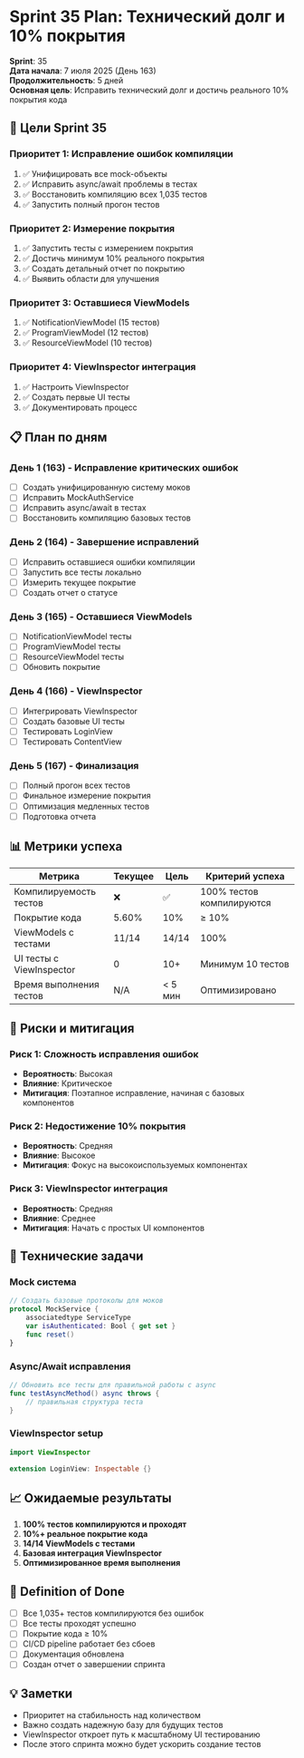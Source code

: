 # Sprint 35 Plan: Технический долг и 10% покрытия

**Sprint**: 35  
**Дата начала**: 7 июля 2025 (День 163)  
**Продолжительность**: 5 дней  
**Основная цель**: Исправить технический долг и достичь реального 10% покрытия кода

## 🎯 Цели Sprint 35

### Приоритет 1: Исправление ошибок компиляции
1. ✅ Унифицировать все mock-объекты
2. ✅ Исправить async/await проблемы в тестах
3. ✅ Восстановить компиляцию всех 1,035 тестов
4. ✅ Запустить полный прогон тестов

### Приоритет 2: Измерение покрытия
1. ✅ Запустить тесты с измерением покрытия
2. ✅ Достичь минимум 10% реального покрытия
3. ✅ Создать детальный отчет по покрытию
4. ✅ Выявить области для улучшения

### Приоритет 3: Оставшиеся ViewModels
1. ✅ NotificationViewModel (15 тестов)
2. ✅ ProgramViewModel (12 тестов)
3. ✅ ResourceViewModel (10 тестов)

### Приоритет 4: ViewInspector интеграция
1. ✅ Настроить ViewInspector
2. ✅ Создать первые UI тесты
3. ✅ Документировать процесс

## 📋 План по дням

### День 1 (163) - Исправление критических ошибок
- [ ] Создать унифицированную систему моков
- [ ] Исправить MockAuthService
- [ ] Исправить async/await в тестах
- [ ] Восстановить компиляцию базовых тестов

### День 2 (164) - Завершение исправлений
- [ ] Исправить оставшиеся ошибки компиляции
- [ ] Запустить все тесты локально
- [ ] Измерить текущее покрытие
- [ ] Создать отчет о статусе

### День 3 (165) - Оставшиеся ViewModels
- [ ] NotificationViewModel тесты
- [ ] ProgramViewModel тесты
- [ ] ResourceViewModel тесты
- [ ] Обновить покрытие

### День 4 (166) - ViewInspector
- [ ] Интегрировать ViewInspector
- [ ] Создать базовые UI тесты
- [ ] Тестировать LoginView
- [ ] Тестировать ContentView

### День 5 (167) - Финализация
- [ ] Полный прогон всех тестов
- [ ] Финальное измерение покрытия
- [ ] Оптимизация медленных тестов
- [ ] Подготовка отчета

## 📊 Метрики успеха

| Метрика | Текущее | Цель | Критерий успеха |
|---------|---------|------|-----------------|
| Компилируемость тестов | ❌ | ✅ | 100% тестов компилируются |
| Покрытие кода | 5.60% | 10% | ≥ 10% |
| ViewModels с тестами | 11/14 | 14/14 | 100% |
| UI тесты с ViewInspector | 0 | 10+ | Минимум 10 тестов |
| Время выполнения тестов | N/A | < 5 мин | Оптимизировано |

## 🚨 Риски и митигация

### Риск 1: Сложность исправления ошибок
- **Вероятность**: Высокая
- **Влияние**: Критическое
- **Митигация**: Поэтапное исправление, начиная с базовых компонентов

### Риск 2: Недостижение 10% покрытия
- **Вероятность**: Средняя
- **Влияние**: Высокое
- **Митигация**: Фокус на высокоиспользуемых компонентах

### Риск 3: ViewInspector интеграция
- **Вероятность**: Средняя
- **Влияние**: Среднее
- **Митигация**: Начать с простых UI компонентов

## 🔧 Технические задачи

### Mock система
```swift
// Создать базовые протоколы для моков
protocol MockService {
    associatedtype ServiceType
    var isAuthenticated: Bool { get set }
    func reset()
}
```

### Async/Await исправления
```swift
// Обновить все тесты для правильной работы с async
func testAsyncMethod() async throws {
    // правильная структура теста
}
```

### ViewInspector setup
```swift
import ViewInspector

extension LoginView: Inspectable {}
```

## 📈 Ожидаемые результаты

1. **100% тестов компилируются и проходят**
2. **10%+ реальное покрытие кода**
3. **14/14 ViewModels с тестами**
4. **Базовая интеграция ViewInspector**
5. **Оптимизированное время выполнения**

## 🎯 Definition of Done

- [ ] Все 1,035+ тестов компилируются без ошибок
- [ ] Все тесты проходят успешно
- [ ] Покрытие кода ≥ 10%
- [ ] CI/CD pipeline работает без сбоев
- [ ] Документация обновлена
- [ ] Создан отчет о завершении спринта

## 💡 Заметки

- Приоритет на стабильность над количеством
- Важно создать надежную базу для будущих тестов
- ViewInspector откроет путь к масштабному UI тестированию
- После этого спринта можно будет ускорить создание тестов 